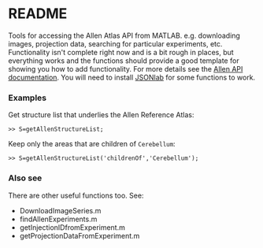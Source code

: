# README #

Tools for accessing the Allen Atlas API from MATLAB. 
e.g. downloading images, projection data, searching for particular experiments, etc. 
Functionality isn't complete right now and is a bit rough in places, but everything works and the functions should provide a good template for showing you how to add functionality. 
For more details see the [Allen API documentation](http://help.brain-map.org/display/mouseconnectivity/API). 
You will need to install [JSONlab](http://ch.mathworks.com/matlabcentral/fileexchange/33381-jsonlab--a-toolbox-to-encode-decode-json-files-in-matlab-octave) for some functions to work. 



### Examples ###

Get structure list that underlies the Allen Reference Atlas:
```
>> S=getAllenStructureList;
```

Keep only the areas that are children of `Cerebellum`:
```
>> S=getAllenStructureList('childrenOf','Cerebellum');

```

### Also see ###
There are other useful functions too. See:

* DownloadImageSeries.m 
* findAllenExperiments.m
* getInjectionIDfromExperiment.m
* getProjectionDataFromExperiment.m